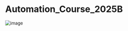 # Automation_Course_2025B
![image](https://github.com/user-attachments/assets/0654a7fd-ee16-4c12-97a8-9e995068bde3)
